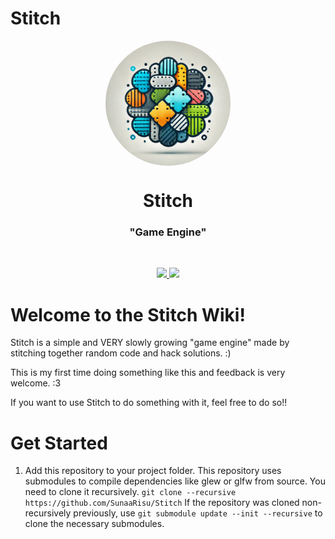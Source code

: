 # Stitch
<p align="center">
  <img style="border-radius: 50%" align="center" width="200" src="Resources/Branding/Stitch_Logo.webp" />

  <h1 align="center">Stitch</h1>
  <h3 align="center">"Game Engine"</h3>
</p>
<br/>

<!-- Badges -->
<p align="center">
  <a href="https://github.com/SunaaRisu/Stitch/issues">
    <img src="https://img.shields.io/github/issues/SunaaRisu/Stitch?style=flat-square">
  </a>

  <a href="https://github.com/SunaaRisu/Stitch/pulls">
    <img src="https://img.shields.io/github/issues-pr/SunaaRisu/Stitch?style=flat-square">
  </a>
</p>

# Welcome to the Stitch Wiki!

Stitch is a simple and VERY slowly growing "game engine" made by stitching together random code and hack solutions. :)

This is my first time doing something like this and feedback is very welcome. :3

If you want to use Stitch to do something with it, feel free to do so!!

# Get Started

1. Add this repository to your project folder.
   This repository uses submodules to compile dependencies like glew or glfw from source.
   You need to clone it recursively. `git clone --recursive https://github.com/SunaaRisu/Stitch`
   If the repository was cloned non-recursively previously, use `git submodule update --init --recursive` to clone the necessary submodules.

